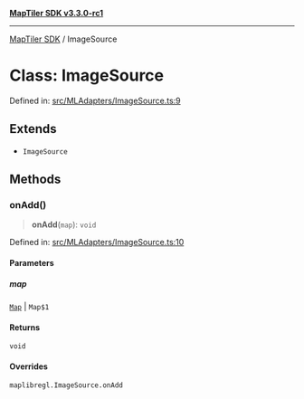 [**MapTiler SDK v3.3.0-rc1**](../README.md)

***

[MapTiler SDK](../README.md) / ImageSource

# Class: ImageSource

Defined in: [src/MLAdapters/ImageSource.ts:9](https://github.com/maptiler/maptiler-sdk-js/blob/d9cb958ebf063ecde2f6f583eb172e5a83460e6a/src/MLAdapters/ImageSource.ts#L9)

## Extends

- `ImageSource`

## Methods

### onAdd()

> **onAdd**(`map`): `void`

Defined in: [src/MLAdapters/ImageSource.ts:10](https://github.com/maptiler/maptiler-sdk-js/blob/d9cb958ebf063ecde2f6f583eb172e5a83460e6a/src/MLAdapters/ImageSource.ts#L10)

#### Parameters

##### map

[`Map`](Map.md) | `Map$1`

#### Returns

`void`

#### Overrides

`maplibregl.ImageSource.onAdd`
